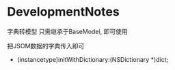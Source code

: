 # DevelopmentNotes
字典转模型
只需继承于BaseModel, 即可使用
 
 把JSOM数据的字典传入即可
 + (instancetype)initWithDictionary:(NSDictionary *)dict;
